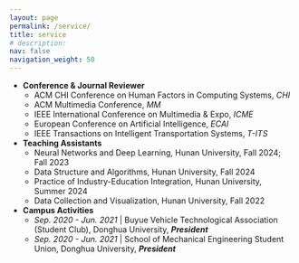```yaml
---
layout: page
permalink: /service/
title: service
# description:
nav: false
navigation_weight: 50
---
```


- <b>Conference & Journal Reviewer</b>
  <ul style="padding-left: 20px;">
      <li>ACM CHI Conference on Human Factors in Computing Systems, <i>CHI</i></li>
      <li>ACM Multimedia Conference, <i>MM</i></li>
      <li>IEEE International Conference on Multimedia & Expo, <i>ICME</i></li>
      <li>European Conference on Artificial Intelligence, <i>ECAI</i></li>
      <li>IEEE Transactions on Intelligent Transportation Systems, <i>T-ITS</i></li>
    </ul>
- <b>Teaching Assistants</b>
  <ul style="padding-left: 20px;">
      <li>Neural Networks and Deep Learning, Hunan University, Fall 2024; Fall 2023</li>
      <li>Data Structure and Algorithms, Hunan University, Fall 2024</li>
      <li>Practice of Industry-Education Integration, Hunan University, Summer 2024</li>
      <li>Data Collection and Visualization, Hunan University, Fall 2022</li>
    </ul>
- <b>Campus Activities</b>
  <ul style="padding-left: 20px;">
      <li><em>Sep. 2020 - Jun. 2021</em> | Buyue Vehicle Technological Association (Student Club), Donghua University, <b><i>President</i></b></li>
      <li><em>Sep. 2020 - Jun. 2021</em> | School of Mechanical Engineering Student Union, Donghua University, <b><i>President</i></b></li>
    </ul>